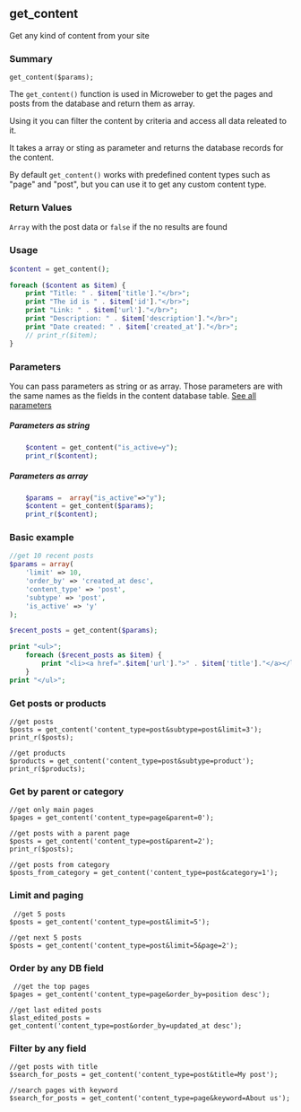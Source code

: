 ## get_content

Get any kind of content from your site

### Summary

    get_content($params);

The `get_content()` function is used in Microweber to get the pages and posts from the database and return them as array. 

Using it you can filter the content by criteria and access all data releated to it.

It takes a array or sting as parameter and returns the database records for the content.

By default `get_content()` works with predefined content types such as "page" and "post", but you can use it to get any custom content type.

### Return Values

`Array` with the post data or `false` if the no results are found

### Usage
```php
$content = get_content();

foreach ($content as $item) {
    print "Title: " . $item['title']."</br>";
    print "The id is " . $item['id']."</br>";
    print "Link: " . $item['url']."</br>";
    print "Description: " . $item['description']."</br>";
    print "Date created: " . $item['created_at']."</br>";
    // print_r($item);
} 
```

### Parameters

You can pass parameters as string or as array. Those parameters are with the same names as the fields in the content database table.  [See all parameters](../developer-guide/sql-schema/content.md "")

##### Parameters as string
```php
    $content = get_content("is_active=y");
    print_r($content);
```
##### Parameters as array
```php
    $params =  array("is_active"=>"y");
    $content = get_content($params);
    print_r($content);
```

### Basic example
```php
//get 10 recent posts 
$params = array(
    'limit' => 10, 
    'order_by' => 'created_at desc',
    'content_type' => 'post', 
    'subtype' => 'post', 
    'is_active' => 'y'
);

$recent_posts = get_content($params);

print "<ul>";
    foreach ($recent_posts as $item) {
        print "<li><a href=".$item['url'].">" . $item['title']."</a></li>";
    }
print "</ul>";
```
### Get posts or products

    //get posts
    $posts = get_content('content_type=post&subtype=post&limit=3');
    print_r($posts);

    //get products
    $products = get_content('content_type=post&subtype=product');
    print_r($products);

### Get by parent or category

    //get only main pages
    $pages = get_content('content_type=page&parent=0');

    //get posts with a parent page 
    $posts = get_content('content_type=post&parent=2');
    print_r($posts);

    //get posts from category 
    $posts_from_category = get_content('content_type=post&category=1');

### Limit and paging

     //get 5 posts
    $posts = get_content('content_type=post&limit=5');

    //get next 5 posts
    $posts = get_content('content_type=post&limit=5&page=2');

### Order by any DB field

     //get the top pages 
    $pages = get_content('content_type=page&order_by=position desc');

    //get last edited posts
    $last_edited_posts = get_content('content_type=post&order_by=updated_at desc');

### Filter by any field

    //get posts with title
    $search_for_posts = get_content('content_type=post&title=My post');

    //search pages with keyword
    $search_for_posts = get_content('content_type=page&keyword=About us');

 
